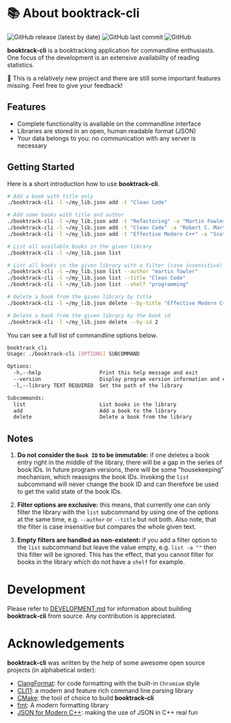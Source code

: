 # :books: About booktrack-cli

![GitHub release (latest by date)](https://img.shields.io/github/v/release/dsiekmeier/booktrack-cli?style=flat-square) ![GitHub last commit](https://img.shields.io/github/last-commit/dsiekmeier/booktrack-cli?style=flat-square) ![GitHub](https://img.shields.io/github/license/dsiekmeier/booktrack-cli?style=flat-square)

**booktrack-cli** is a booktracking application for commandline enthusiasts. One focus of the development is an extensive availability of reading statistics.

:construction: This is a relatively new project and there are still some important features missing. Feel free to give your feedback!

## Features

- Complete functionality is available on the commandline interface
- Libraries are stored in an open, human readable format (JSON)
- Your data belongs to you: no communication with any server is necessary

## Getting Started

Here is a short introduction how to use **booktrack-cli**.

```bash
# Add a book with title only
./booktrack-cli -l ~/my_lib.json add -t "Clean Code"

# Add some books with title and author
./booktrack-cli -l ~/my_lib.json add -t "Refactoring" -a "Martin Fowler"
./booktrack-cli -l ~/my_lib.json add -t "Clean Code" -a "Robert C. Martin"
./booktrack-cli -l ~/my_lib.json add -t "Effective Modern C++" -a "Scott Meyers"

# List all available books in the given library
./booktrack-cli -l ~/my_lib.json list

# List all books in the given library with a filter (case insensitive)
./booktrack-cli -l ~/my_lib.json list --author "martin fowler"
./booktrack-cli -l ~/my_lib.json list --title "Clean Code"
./booktrack-cli -l ~/my_lib.json list --shelf "programming"

# Delete a book from the given library by title
./booktrack-cli -l ~/my_lib.json delete --by-title "Effective Modern C++"

# Delete a book from the given library by the book id
./booktrack-cli -l ~/my_lib.json delete --by-id 2
```

You can see a full list of commandline options below.

```bash
booktrack_cli
Usage: ./booktrack-cli [OPTIONS] SUBCOMMAND

Options:
  -h,--help                   Print this help message and exit
  --version                   Display program version information and exit
  -l,--library TEXT REQUIRED  Set the path of the library

Subcommands:
  list                        List books in the library
  add                         Add a book to the library
  delete                      Delete a book from the library
```

## Notes

1. **Do not consider the `Book ID` to be immutable:** if one deletes a book entry right in the middle of the library, there will be a gap in the series of book IDs. In future program versions, there will be some "housekeeping" mechanism, which reassigns the book IDs. Invoking the `list` subcommand will never change the book ID and can therefore be used to get the valid state of the book IDs.

2. **Filter options are exclusive:** this means, that currently one can only filter the library with the `list` subcommand by using one of the options at the same time, e.g. `--author` or `--title` but not both. Also note, that the filter is case insensitive but compares the whole given text.

3. **Empty filters are handled as non-existent:** if you add a filter option to the `list` subcommand but leave the value empty, e.g. `list -a ""` then this filter will be ignored. This has the effect, that you cannot filter for books in the library which do not have a `shelf` for example.

# Development

Please refer to [DEVELOPMENT.md](DEVELOPMENT.md) for information about building **booktrack-cli** from source. Any contribution is appreciated.

# Acknowledgements

**booktrack-cli** was written by the help of some awesome open source projects (in alphabetical order):

- [ClangFormat](https://clang.llvm.org/docs/ClangFormat.html): for code formatting with the built-in `Chromium` style
- [CLI11](https://cliutils.github.io/CLI11/book/): a modern and feature rich command line parsing library
- [CMake](https://cmake.org/): the tool of choice to build **booktrack-cli**
- [fmt](https://fmt.dev/): A modern formatting library
- [JSON for Modern C++](https://json.nlohmann.me/): making the use of JSON in C++ real fun

